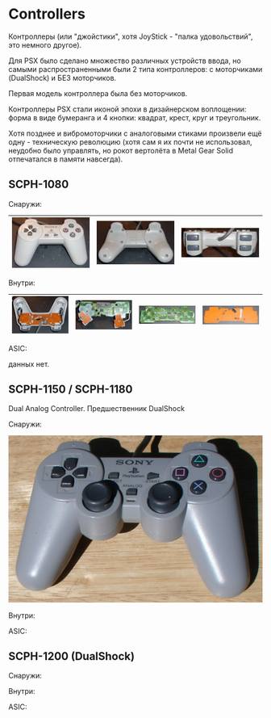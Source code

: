 # Controllers

Контроллеры (или "джойстики", хотя JoyStick - "палка удовольствий", это немного другое).

Для PSX было сделано множество различных устройств ввода, но самыми распространенными были 2 типа контроллеров: с моторчиками (DualShock) и БЕЗ моторчиков.

Первая модель контроллера была без моторчиков.

Контроллеры PSX стали иконой эпохи в дизайнерском воплощении: форма в виде бумеранга и 4 кнопки: квадрат, крест, круг и треугольник.

Хотя позднее и вибромоторчики с аналоговыми стиками произвели ещё одну - техническую революцию (хотя сам я их почти не использовал, неудобно было управлять, но рокот вертолёта в Metal Gear Solid отпечатался в памяти навсегда).

## SCPH-1080

Снаружи:

|![SCPH-1080-front](/wiki/imgstore/SCPH-1080-front.jpg)|![SCPH-1080-back](/wiki/imgstore/SCPH-1080-back.jpg)|![SCPH-1080-top](/wiki/imgstore/SCPH-1080-top.jpg)|
|---|---|---|

Внутри:

|![SCPH-1080-internal1](/wiki/imgstore/SCPH-1080-internal1.jpg)|![SCPH-1080-internal2](/wiki/imgstore/SCPH-1080-internal2.jpg)|![SCPH-1080-internal3](/wiki/imgstore/SCPH-1080-internal3.jpg)|![SCPH-1080-internal4](/wiki/imgstore/SCPH-1080-internal4.jpg)|
|---|---|---|---|

ASIC:

данных нет.

## SCPH-1150 / SCPH-1180

Dual Analog Controller. Предшественник DualShock

Снаружи:

![1024px-PS1DualAnalogController](/wiki/imgstore/1024px-PS1DualAnalogController.jpg)

Внутри:

ASIC:

## SCPH-1200 (DualShock)

Снаружи:

Внутри:

ASIC:
